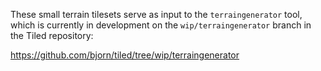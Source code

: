 These small terrain tilesets serve as input to the `terraingenerator` tool,
which is currently in development on the `wip/terraingenerator` branch in
the Tiled repository:

https://github.com/bjorn/tiled/tree/wip/terraingenerator
